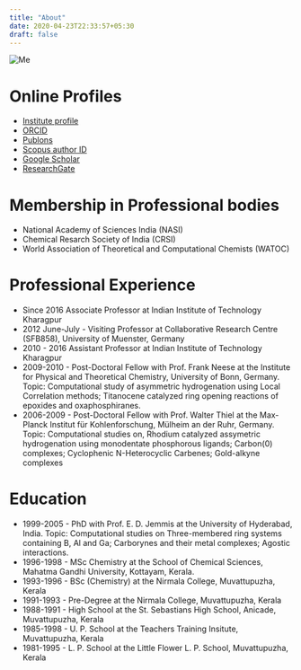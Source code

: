 ```yaml
---
title: "About"
date: 2020-04-23T22:33:57+05:30
draft: false
---
```


![Me](../images/anoop.png)

# Online Profiles

*    [Institute profile](http://www.iitkgp.ac.in/department/CY/faculty/cy-anoop)
*    [ORCID](https://orcid.org/0000-0002-8116-5506)
*    [Publons](http://www.researcherid.com/rid/B-3483-2008)
*    [Scopus author ID](https://www.scopus.com/authid/detail.uri?authorId=6508191130)
*    [Google Scholar](https://scholar.google.com/citations?user=QgKaomgAAAAJ&hl=en&oi=ao)
*    [ResearchGate](https://www.researchgate.net/profile/Anakuthil_Anoop/publications)

# Membership in Professional bodies

*    National Academy of Sciences India (NASI)
*    Chemical Resarch Society of India (CRSI)
*    World Association of Theoretical and Computational Chemists (WATOC)

# Professional Experience

*    Since 2016 Associate Professor at Indian Institute of Technology Kharagpur
*    2012 June-July - Visiting Professor at Collaborative Research Centre (SFB858), University of Muenster, Germany
*    2010 - 2016 Assistant Professor at Indian Institute of Technology Kharagpur
*    2009-2010 - Post-Doctoral Fellow with Prof. Frank Neese at the Institute for Physical and Theoretical Chemistry, University of Bonn, Germany.  Topic: Computational study of asymmetric hydrogenation using Local Correlation methods; Titanocene catalyzed ring opening reactions of epoxides and oxaphosphiranes.
*    2006-2009 - Post-Doctoral Fellow with Prof. Walter Thiel at the Max-Planck Institut für Kohlenforschung, Mülheim an der Ruhr, Germany. Topic: Computational studies on, Rhodium catalyzed assymetric hydrogenation using monodentate phosphorous ligands; Carbon(0) complexes; Cyclophenic N-Heterocyclic Carbenes; Gold-alkyne complexes

# Education

*    1999-2005 - PhD with Prof. E. D. Jemmis at the University of Hyderabad, India. Topic: Computational studies on Three-membered ring systems containing B, Al and Ga; Carborynes and their metal complexes; Agostic interactions.
*    1996-1998 - MSc Chemistry at the School of Chemical Sciences, Mahatma Gandhi University, Kottayam, Kerala.
*    1993-1996 - BSc (Chemistry) at the Nirmala College, Muvattupuzha, Kerala
*    1991-1993 - Pre-Degree at the Nirmala College, Muvattupuzha, Kerala
*    1988-1991 - High School at the St. Sebastians High School, Anicade, Muvattupuzha, Kerala
*    1985-1998 - U. P. School at the Teachers Training Insitute, Muvattupuzha, Kerala
*    1981-1995 - L. P. School at the Little Flower L. P. School, Muvattupuzha, Kerala
